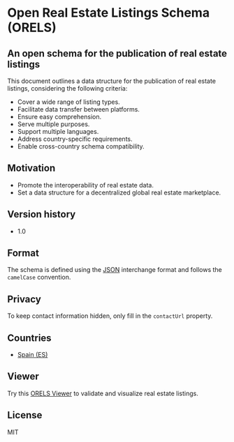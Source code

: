 # Open Real Estate Listings Schema (ORELS)
## An open schema for the publication of real estate listings

This document outlines a data structure for the publication of real estate listings, considering the following criteria:
- Cover a wide range of listing types.
- Facilitate data transfer between platforms.
- Ensure easy comprehension.
- Serve multiple purposes.
- Support multiple languages.
- Address country-specific requirements.
- Enable cross-country schema compatibility.

## Motivation
- Promote the interoperability of real estate data.
- Set a data structure for a decentralized global real estate marketplace.

## Version history
- 1.0

## Format
The schema is defined using the [JSON](https://en.wikipedia.org/wiki/JSON) interchange format and follows the `camelCase` convention.

## Privacy
To keep contact information hidden, only fill in the `contactUrl` property.

## Countries
- [Spain (ES)](/ES)

## Viewer
Try this [ORELS Viewer](https://techjb.github.io/Landerist/landerist_viewer/wwwroot/index.html) 
to validate and visualize real estate listings.

## License
MIT
